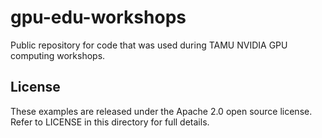 gpu-edu-workshops
=================

Public repository for code that was used during TAMU NVIDIA GPU computing workshops.


License
-------

These examples are released under the Apache 2.0 open source license.  Refer to LICENSE in this directory for full details.


